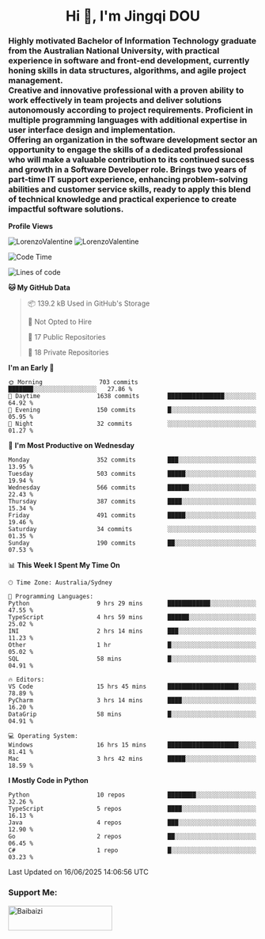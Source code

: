 <h1 align="center">Hi 👋, I'm Jingqi DOU</h1>
<h3 align="left">
Highly motivated Bachelor of Information Technology graduate from the Australian National University, with practical experience in software and front-end development, currently honing skills in data structures, algorithms, and agile project management. <br>
Creative and innovative professional with a proven ability to work effectively in team projects and deliver solutions autonomously according to project requirements. Proficient in multiple programming languages with additional expertise in user interface design and implementation. <br>
Offering an organization in the software development sector an opportunity to engage the skills of a dedicated professional who will make a valuable contribution to its continued success and growth in a Software Developer role. Brings two years of part-time IT support experience, enhancing problem-solving abilities and customer service skills, ready to apply this blend of technical knowledge and practical experience to create impactful software solutions.
</h3>

**Profile Views**<br>
<!-- <img src="https://count.getloli.com/get/@:name" alt="LorenzoValentine" theme="rule34" /> -->
<img src="https://count.getloli.com/@LorenzoValentine?name=LorenzoValentine&theme=asoul&padding=7&offset=0&align=center&scale=2&pixelated=1&darkmode=auto&prefix=020315" alt="LorenzoValentine" theme="rule34" />
<img src="https://count.getloli.com/@LorenzoValentine?name=LorenzoValentine&theme=food&padding=7&offset=0&align=center&scale=2&pixelated=1&darkmode=auto&prefix=020315" alt="LorenzoValentine" theme="rule34" />
 

<!--START_SECTION:waka-->
![Code Time](http://img.shields.io/badge/Code%20Time-2%2C065%20hrs%2050%20mins-blue)

![Lines of code](https://img.shields.io/badge/From%20Hello%20World%20I%27ve%20Written-466.2%20thousand%20lines%20of%20code-blue)

**🐱 My GitHub Data** 

> 📦 139.2 kB Used in GitHub's Storage 
 > 
> 🚫 Not Opted to Hire
 > 
> 📜 17 Public Repositories 
 > 
> 🔑 18 Private Repositories 
 > 
**I'm an Early 🐤** 

```text
🌞 Morning                703 commits         ███████░░░░░░░░░░░░░░░░░░   27.86 % 
🌆 Daytime                1638 commits        ████████████████░░░░░░░░░   64.92 % 
🌃 Evening                150 commits         █░░░░░░░░░░░░░░░░░░░░░░░░   05.95 % 
🌙 Night                  32 commits          ░░░░░░░░░░░░░░░░░░░░░░░░░   01.27 % 
```
📅 **I'm Most Productive on Wednesday** 

```text
Monday                   352 commits         ███░░░░░░░░░░░░░░░░░░░░░░   13.95 % 
Tuesday                  503 commits         █████░░░░░░░░░░░░░░░░░░░░   19.94 % 
Wednesday                566 commits         ██████░░░░░░░░░░░░░░░░░░░   22.43 % 
Thursday                 387 commits         ████░░░░░░░░░░░░░░░░░░░░░   15.34 % 
Friday                   491 commits         █████░░░░░░░░░░░░░░░░░░░░   19.46 % 
Saturday                 34 commits          ░░░░░░░░░░░░░░░░░░░░░░░░░   01.35 % 
Sunday                   190 commits         ██░░░░░░░░░░░░░░░░░░░░░░░   07.53 % 
```


📊 **This Week I Spent My Time On** 

```text
🕑︎ Time Zone: Australia/Sydney

💬 Programming Languages: 
Python                   9 hrs 29 mins       ████████████░░░░░░░░░░░░░   47.55 % 
TypeScript               4 hrs 59 mins       ██████░░░░░░░░░░░░░░░░░░░   25.02 % 
INI                      2 hrs 14 mins       ███░░░░░░░░░░░░░░░░░░░░░░   11.23 % 
Other                    1 hr                █░░░░░░░░░░░░░░░░░░░░░░░░   05.02 % 
SQL                      58 mins             █░░░░░░░░░░░░░░░░░░░░░░░░   04.91 % 

🔥 Editors: 
VS Code                  15 hrs 45 mins      ████████████████████░░░░░   78.89 % 
PyCharm                  3 hrs 14 mins       ████░░░░░░░░░░░░░░░░░░░░░   16.20 % 
DataGrip                 58 mins             █░░░░░░░░░░░░░░░░░░░░░░░░   04.91 % 

💻 Operating System: 
Windows                  16 hrs 15 mins      ████████████████████░░░░░   81.41 % 
Mac                      3 hrs 42 mins       █████░░░░░░░░░░░░░░░░░░░░   18.59 % 
```

**I Mostly Code in Python** 

```text
Python                   10 repos            ████████░░░░░░░░░░░░░░░░░   32.26 % 
TypeScript               5 repos             ████░░░░░░░░░░░░░░░░░░░░░   16.13 % 
Java                     4 repos             ███░░░░░░░░░░░░░░░░░░░░░░   12.90 % 
Go                       2 repos             ██░░░░░░░░░░░░░░░░░░░░░░░   06.45 % 
C#                       1 repo              █░░░░░░░░░░░░░░░░░░░░░░░░   03.23 % 
```




 Last Updated on 16/06/2025 14:06:56 UTC
<!--END_SECTION:waka-->

<!-- [![willianrod's wakatime stats](https://github-readme-stats.vercel.app/api/wakatime?username=lorenzoval2050)](https://github.com/anuraghazra/github-readme-stats) -->


<h3 align="left">Support Me:</h3>
<p><a href="https://www.buymeacoffee.com/Baibaizi"> <img align="left" src="https://cdn.buymeacoffee.com/buttons/v2/default-yellow.png" height="50" width="210" alt="Baibaizi" /></a></p><br><br>
